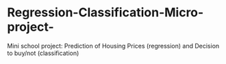 # Regression-Classification-Micro-project-
Mini school project: Prediction of Housing Prices (regression) and Decision to buy/not (classification)
